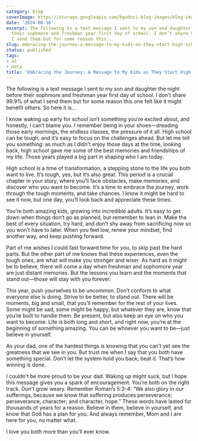 ```yaml
---
category: blog
coverImage: https://storage.googleapis.com/bgadoci-blog-images/blog-images/images/blog-images/blog-post-images/window.jpeg
date: '2024-08-16'
excerpt: The following is a text message I sent to my son and daughter the night before
  their sophmore and freshman year first day of school. I don’t share 99.9% of what
  I send them but for some reason this...
slug: embracing-the-journey-a-message-to-my-kids-as-they-start-high-school
status: published
tags:
- ai
- data
title: 'Embracing the Journey: A Message to My Kids as They Start High School'
---
```


The following is a text message I sent to my son and daughter the night before their sophmore and freshman year first day of school. I don’t share 99.9% of what I send them but for some reason this one felt like it might benefit others. So here it is…

I know waking up early for school isn’t something you’re excited about, and honestly, I can’t blame you. I remember being in your shoes—dreading those early mornings, the endless classes, the pressure of it all. High school can be tough, and it’s easy to focus on the challenges ahead. But let me tell you something: as much as I didn’t enjoy those days at the time, looking back, high school gave me some of the best memories and friendships of my life. Those years played a big part in shaping who I am today.

High school is a time of transformation, a stepping stone to the life you both want to live. It’s tough, yes, but it’s also great. This period is a crucial chapter in your story, where you’ll face obstacles, make memories, and discover who you want to become. It’s a time to embrace the journey, work through the tough moments, and take chances. I know it might be hard to see it now, but one day, you’ll look back and appreciate these times.

You’re both amazing kids, growing into incredible adults. It’s easy to get down when things don’t go as planned, but remember to lean in. Make the best of every situation, try hard, and don’t shy away from sacrificing now so you won’t have to later. When you feel low, renew your mindset, find another way, and keep pushing forward.

Part of me wishes I could fast forward time for you, to skip past the hard parts. But the other part of me knows that these experiences, even the tough ones, are what will make you stronger and wiser. As hard as it might be to believe, there will come a day when freshman and sophomore year are just distant memories. But the lessons you learn and the moments that stand out—those will stay with you forever.

This year, push yourselves to be uncommon. Don’t conform to what everyone else is doing. Strive to be better, to stand out. There will be moments, big and small, that you’ll remember for the rest of your lives. Some might be sad, some might be happy, but whatever they are, know that you’re built to handle them. Be present, but also keep an eye on who you want to become. Life is both long and short, and right now, you’re at the beginning of something amazing. You can be whoever you want to be—just believe in yourself.

As your dad, one of the hardest things is knowing that you can’t yet see the greatness that we see in you. But trust me when I say that you both have something special. Don’t let the system hold you back; beat it. That’s how winning is done.

I couldn’t be more proud to be your dad. Waking up might suck, but I hope this message gives you a spark of encouragement. You’re both on the right track. Don’t grow weary. Remember Roman’s 5:3-4: “We also glory in our sufferings, because we know that suffering produces perseverance; perseverance, character; and character, hope.” These words have lasted for thousands of years for a reason. Believe in them, believe in yourself, and know that God has a plan for you. And always remember, Mom and I are here for you, no matter what.

I love you both more than you’ll ever know.